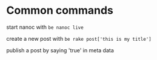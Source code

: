 # Common commands

start nanoc with `be nanoc live`

create a new post with `be rake post['this is my title']`

publish a post by saying 'true' in meta data
